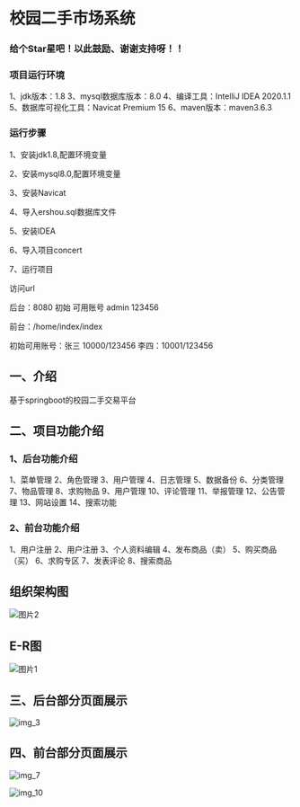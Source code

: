 
# 校园二手市场系统

###  给个Star星吧！以此鼓励、谢谢支持呀！！

### 项目运行环境
1、jdk版本：1.8
3、mysql数据库版本：8.0
4、编译工具：IntelliJ IDEA 2020.1.1
5、数据库可视化工具：Navicat Premium 15
6、maven版本：maven3.6.3

### 运行步骤
1、安装jdk1.8,配置环境变量

2、安装mysql8.0,配置环境变量

3、安装Navicat

4、导入ershou.sql数据库文件

5、安装IDEA

6、导入项目concert

7、运行项目

访问url

后台：8080  初始 可用账号 admin  123456

前台：/home/index/index  

初始可用账号：张三 10000/123456   李四：10001/123456

## 一、介绍

基于springboot的校园二手交易平台

## 二、项目功能介绍

### 1、后台功能介绍

1、菜单管理  2、角色管理
3、用户管理 4、日志管理
5、数据备份 6、分类管理
7、物品管理 8、求购物品
9、用户管理 10、评论管理
11、举报管理 12、公告管理
13、网站设置 14、搜索功能


### 2、前台功能介绍

1、用户注册 2、用户注册 3、个人资料编辑 4、发布商品（卖）
 5、购买商品（买） 6、求购专区 7、发表评论 8、搜索商品

## 组织架构图

![图片2](https://github.com/yeshuang2/campus-second-hands/assets/65081283/c4852bdc-bb80-407e-ac63-54709e49f40c)



## E-R图

![图片1](https://github.com/yeshuang2/campus-second-hands/assets/65081283/57aad2c6-ed46-4f90-9310-36a9269a615b)


## 三、后台部分页面展示

![img_3](https://github.com/yeshuang2/campus-second-hands/assets/65081283/15d4213b-84bf-48fd-afdb-feeeaf8ca31a)


## 四、前台部分页面展示

![img_7](https://github.com/yeshuang2/campus-second-hands/assets/65081283/bfab7775-41da-408d-8608-594519742343)

![img_10](https://github.com/yeshuang2/campus-second-hands/assets/65081283/b3bda6bb-7a29-43a5-9236-f463b7813ea1)


